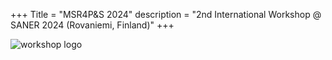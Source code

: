+++
Title = "MSR4P&S 2024"
description = "2nd International Workshop @ SANER 2024 (Rovaniemi, Finland)"
+++

![workshop logo](content/msr4ps2024/content/image/logo.svg "Logo")
